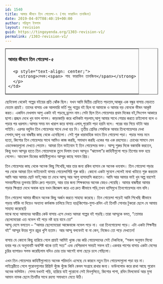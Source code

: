 ```yaml
---
id: 1540
title: আমার জীবনে তিন গোয়েন্দা-৭ (শাহ ফারাভিন তানজিনা)
date: 2019-04-07T08:40:19+00:00
author: শরিফুল ইসলাম
layout: revision
guid: https://tingoyenda.org/1303-revision-v1/
permalink: /1303-revision-v1/
---
```

<table border="1">
  <tr>
    <td>
      <h4>
        <span><strong>আমার জীবনে তিন গোয়েন্দা-৫</strong></span>
      </h4>
      
      <p style="text-align: center;">
        <strong>লেখক:<span> শাহ ফারাভিন তানজিনা</span></strong>
      </p>
    </td>
  </tr>
</table>

ছোটবেলা থেকেই গল্পের বইয়ের প্রতি ঝোঁক ছিল। যখন আমি দ্বিতীয় শ্রেনিতে পড়তাম,আব্বুর এক বন্ধুর বাসায় বেড়াতে যেতাম প্রায়ই। তাদের বাসায় এক আলমারি ভর্তি শুধু গল্পের বই ছিল যা আমাকে ও আমার বড় বোনকে ভীষন আকৃষ্ট করত। একদিন দেখলাম আপু একটা বই পড়ছে,ড্রাগন নাম।সেটা ছিল তিন গোয়েন্দার প্রথম দিকের বই,সিংগেল আকারে ছাপা।প্রচ্ছদ দেখে খুব ভাল লাগল। কাড়াকাড়ি করে খানিকটা পড়লাম,আপু আমার সাথে শেয়ার করতে চাইলোনা বলে ও পড়ার পর ধরলাম।আসার সময় মন খারাপ করে বাসায় এলাম,পুরোটা পড়া হয়নি বলে। পরের বার গিয়ে বইটা আর পাইনি। এরপর বহুদিন তিন গোয়েন্দার সাথে দেখা হয় নি। তৃতীয় শ্রেনির শেষদিকে আবার তিনগোয়েন্দার দেখা পেলাম,আপু ওর বান্ধবীর কাছ থেকে এনেছিলো। সেই শুরু ধারাবাহিক ভাবে তিন গোয়েন্দা পড়া। পড়ার সময় মনে হতো, কিশোর তিন গোয়েন্দার সাথে আমিও কাজ করছি, সমাধান করছি একের পর এক রহস্যের। চোখের সামনে যেন এডভেঞ্চারগুলো দেখতে পেতাম। আমরা তিন ভাইবোন ই তিন গোয়েন্দার ভক্ত। আম্মু শুরুর দিকে বকাবকি করতেন, কিন্তু যখন আম্মুর হাতে তিন গোয়েন্দাকে তুলে দিলাম তখন আম্মুও &#8220;ঝামেলা&#8221;র কাহিনীগুলো পড়ে তিগোর ভক্ত হয়ে গেলেন। আংকেল ডিকের কাহিনীগুলোও আম্মুর কাছে সমান প্রিয়।

তিন গোয়েন্দার কাছ থেকে অনেক কিছু শিখেছি,আর তার জন্য রকিব হাসান কে অনেক ধন্যবাদ। তিন গোয়েন্দা পড়ার পর থেকে আমরা তিন ভাইবোনই বাসায় গোয়েন্দাগিরি শুরু করি। কোনো একটা সুযোগ পেলেই মাথা খাটাতে শুরু করতাম আমি আর আমার ছোট ভাই;আর তা দেখে আম্মু আর আপু হাসাহাসি করতেন। আমি আর আমার ভাই খুব অল্প বয়সেই সমবয়সীদের তুলনায় রিডিং দ্রুত পড়তাম, আর তার জন্য শিক্ষকদের অনেক স্নেহও পেয়েছি। আমার বান্ধবীরা আমার পড়ার ক্ষিপ্রতা দেখে অবাক হয়ে যখন জিজ্ঞেস করে এত দ্রুত কীভাবে পড়ি,তখন হাসিমুখে তিনগোয়েন্দার নাম বলি।

তিন গোয়েন্দা আমার জীবনে অনেক কিছু অর্জন করতে সাহায্য করেছে। তিন গোয়েন্দা পড়েই আমি শিখেছি কীভাবে পড়ায় ফাঁকি না দিয়েও অন্যান্য কর্মকান্ড চালিয়ে নিতে হয়(কিশোর-মুসা-রবিন এই তিনটি সোনার টুকরো ছেলে যে আমায় সাহায্য করেছে!)  
মাঝে মধ্যে আমাদের আত্মীয় কেউ বাসায় এসে দেখত আমরা গল্পের বই পড়ছি।তারা আম্মুকে বলত, &#8220;তোমার ছেলেমেয়েরা এত নভেল বই পড়ে নষ্ট হয়ে যাবে তো&#8221;  
আম্মু হেসে বলতেন &#8211; &#8220;আমার ছেলেমেয়েরা আজেবাজে নভেল পড়ে না। ওরা তিনগোয়েন্দা পড়ে। এটা একটা শিক্ষনীয় বই&#8221; আম্মুর উত্তর শুনে প্রচুর খুশি হতাম। আর আম্মু বলবেনই বা না কেন, নিজেও তো পড়ে দেখতেন!

বাসায় যে কোনো কিছু হারিয়ে গেলে প্রায়ই আমিই খুজে বের করি গোয়েন্দাদের সেই টেকনিকে, &#8220;সকল অনুমান মিথ্যে হবার পর যে অনুমানটি অবশিষ্ট থাকে তাই সত্য&#8221; এবং বেশিরভাগ সময়ই সফল হই।একবার পাশের বাসায় একটা মেসের চুরির ব্যাপারও সলভ করেছিলাম যদিও চোর তার আগেই বাসা ছেড়ে চলে গেছিলো।

এখন তিন গোয়েন্দার কাহিনীগুলোতে অনেক পরিবর্তন এসেছে যে কারনে নতুন তিন গোয়েন্দাগুলো পড়া হয় না। লাইব্রেরীতে গেলে পুরোনগুলোর রিপ্রিন্ট খুঁজে খুঁজে কিনি কেবল সংগ্রহে রাখার জন্য। ডাউনলোড করে রাখা আছে পুরোন অনেক ভলিউম। সেসব যখনই পড়ি, হারিয়ে যাই পুরোনো সেই দিনগুলিতে, কিশোর পাশা, রবিন মিলফোর্ড আর মুসা আমান নামক ছেলে তিনটির সাথে রহস্য সমাধানে মেতে উঠি।
